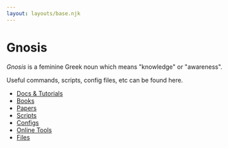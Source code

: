 ```yaml
---
layout: layouts/base.njk
---
```


# Gnosis

_Gnosis_ is a feminine Greek noun which means "knowledge" or "awareness".

Useful commands, scripts, config files, etc can be found here.

* [Docs & Tutorials](doc/)
* [Books](https://jakobmaier.at/private/books/)
* [Papers](https://jakobmaier.at/private/papers/)
* [Scripts](scripts/)
* [Configs](configs/)
* [Online Tools](tools/)
* [Files](https://jakobmaier.at/private/files/)

